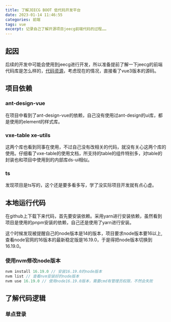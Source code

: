 ```yaml
---
title: 了解JEECG BOOT 低代码开发平台
date: 2023-01-14 11:46:55
categories: 前端
tags: vue
excerpt: 记录自己了解开源项目jeecg前端代码的过程……
---
```


## 起因

后续的开发中可能会使用到jeecg进行开发，所以准备提前了解一下jeecg的前端代码库是怎么样的，[代码资源](https://github.com/jeecgboot/jeecg-boot)，考虑现在的情况，直接看了vue3版本的源码。

## 项目依赖

### ant-design-vue

在项目中看到了ant-design-vue的依赖，自己没有使用过ant-design的ui库，都是使用的element的样式库。

### vxe-table xe-utils

这两个库也看到同事在使用，不过自己没有改相关的代码，就没有关心这两个库的使用。仔细看了vxe-table的使用文档，所支持的table的组件特别多，对table的封装也和项目中使用到的内部库ds-ui相似。

### ts

发现项目是ts写的，这个还是要多看多写，学了没实际项目开发就有点心虚。

## 本地运行代码

在github上下载下来代码，首先要安装依赖。采用yarn进行安装依赖，虽然看到项目是使用的pnpm安装的依赖，自己还是使用了yarn进行安装。

这个时候发现被提醒自己的node版本是14的版本，项目要求node版本要16以上,查看node官网的16版本的最新稳定版是16.19.0，于是得把node版本切换到16.19.0。

### 使用nvm修改node版本

```js
nvm install 16.19.0 // 安装16.19.0的node版本
nvm list // 查看nvm安装好的node版本
nvm use 16.19.0 // 使用node16.19.0版本，需要cmd有管理员权限，不然会失败
```

## 了解代码逻辑

### 单点登录

